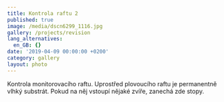 ```yaml
---
title: Kontrola raftu 2
published: true
image: /media/dscn6299_1116.jpg
gallery: /projects/revision
lang_alternatives:
  en_GB: {}
date: '2019-04-09 00:00:00 +0200'
category: gallery
layout: photo
---
```

Kontrola monitorovacího raftu. Uprostřed plovoucího raftu je permanentně vlhký substrát. Pokud na něj vstoupí nějaké zvíře, zanechá zde stopy.
